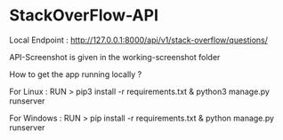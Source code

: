 # StackOverFlow-API

Local Endpoint : http://127.0.0.1:8000/api/v1/stack-overflow/questions/

API-Screenshot is given in the working-screenshot folder 

How to get the app running locally ?

For Linux : RUN > pip3 install -r requirements.txt & python3 manage.py runserver

For Windows : RUN > pip install -r requirements.txt & python manage.py runserver
